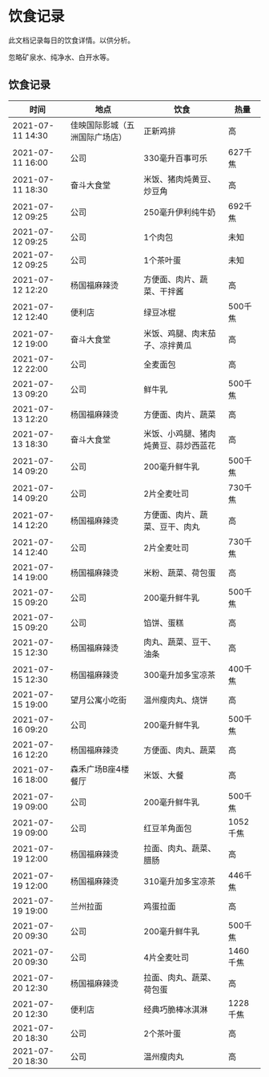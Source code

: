 # 饮食记录

此文档记录每日的饮食详情。以供分析。

忽略矿泉水、纯净水、白开水等。

## 饮食记录

| 时间 | 地点 | 饮食 | 热量 |
| - | - | - | - |
| 2021-07-11 14:30 | 佳映国际影城（五洲国际广场店） | 正新鸡排 | 高 |
| 2021-07-11 16:00 | 公司 | 330毫升百事可乐 | 627千焦 |
| 2021-07-11 18:30 | 奋斗大食堂 | 米饭、猪肉炖黄豆、炒豆角 | 高 |
| 2021-07-12 09:25 | 公司 | 250毫升伊利纯牛奶 | 692千焦 |
| 2021-07-12 09:25 | 公司 | 1个肉包 | 未知 |
| 2021-07-12 09:25 | 公司 | 1个茶叶蛋 | 未知 |
| 2021-07-12 12:20 | 杨国福麻辣烫 | 方便面、肉片、蔬菜、干拌酱 | 高 |
| 2021-07-12 12:40 | 便利店 | 绿豆冰棍 | 500千焦 | 否 | 是 | 否 |
| 2021-07-12 19:00 | 奋斗大食堂 | 米饭、鸡腿、肉末茄子、凉拌黄瓜 | 高 |
| 2021-07-12 22:00 | 公司 | 全麦面包 | 高 |
| 2021-07-13 09:20 | 公司 | 鲜牛乳 | 500千焦 |
| 2021-07-13 12:20 | 杨国福麻辣烫 | 方便面、肉片、蔬菜 | 高 |
| 2021-07-13 18:30 | 奋斗大食堂 | 米饭、小鸡腿、猪肉炖黄豆、蒜炒西蓝花 | 高 |
| 2021-07-14 09:20 | 公司 | 200毫升鲜牛乳 | 500千焦 |
| 2021-07-14 09:20 | 公司 | 2片全麦吐司 | 730千焦 |
| 2021-07-14 12:20 | 杨国福麻辣烫 | 方便面、肉片、蔬菜、豆干、肉丸 | 高 |
| 2021-07-14 12:40 | 公司 | 2片全麦吐司 | 730千焦 |
| 2021-07-14 19:00 | 杨国福麻辣烫 | 米粉、蔬菜、荷包蛋 | 高 |
| 2021-07-15 09:20 | 公司 | 200毫升鲜牛乳 | 500千焦 |
| 2021-07-15 09:20 | 公司 | 馅饼、蛋糕 | 高 |
| 2021-07-15 12:30 | 杨国福麻辣烫 | 肉丸、蔬菜、豆干、油条 | 高 |
| 2021-07-15 12:30 | 杨国福麻辣烫 | 300毫升加多宝凉茶 | 400千焦 |
| 2021-07-15 19:00 | 望月公寓小吃街 | 温州瘦肉丸、烧饼 | 高 |
| 2021-07-16 09:20 | 公司 | 200毫升鲜牛乳 | 500千焦 |
| 2021-07-16 12:20 | 杨国福麻辣烫 | 方便面、肉丸、蔬菜 | 高 |
| 2021-07-16 18:00 | 森禾广场B座4楼餐厅 | 米饭、大餐 | 高 |
| 2021-07-19 09:00 | 公司 | 200毫升鲜牛乳 | 500千焦 |
| 2021-07-19 09:00 | 公司 | 红豆羊角面包 | 1052千焦 |
| 2021-07-19 12:00 | 杨国福麻辣烫 | 拉面、肉丸、蔬菜、腊肠 | 高 |
| 2021-07-19 12:00 | 杨国福麻辣烫 | 310毫升加多宝凉茶 | 446千焦 |
| 2021-07-19 19:00 | 兰州拉面 | 鸡蛋拉面 | 高 |
| 2021-07-20 09:30 | 公司 | 200毫升鲜牛乳 | 500千焦 |
| 2021-07-20 09:30 | 公司 | 4片全麦吐司 | 1460千焦 |
| 2021-07-20 12:30 | 杨国福麻辣烫 | 拉面、肉丸、蔬菜、荷包蛋 | 高 |
| 2021-07-20 12:30 | 便利店 | 经典巧脆棒冰淇淋 | 1228千焦 |
| 2021-07-20 18:30 | 公司 | 2个茶叶蛋 | 高 |
| 2021-07-20 18:30 | 公司 | 温州瘦肉丸 | 高 |
